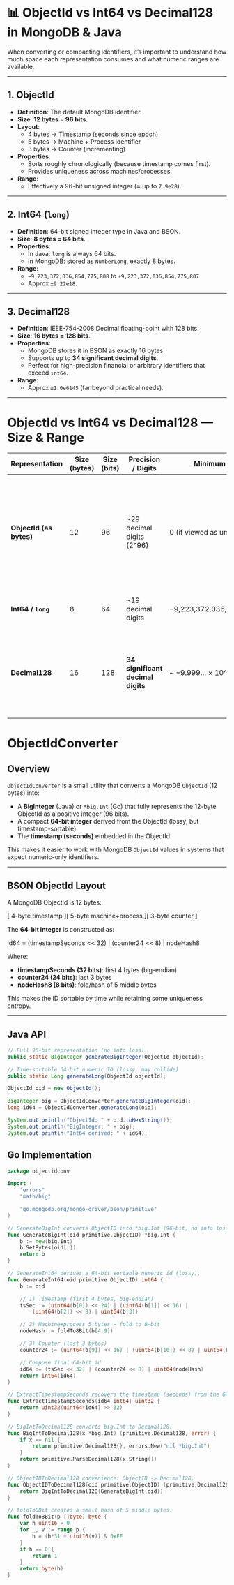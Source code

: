# 📊 ObjectId vs Int64 vs Decimal128 in MongoDB & Java

When converting or compacting identifiers, it’s important to understand how much space each representation consumes and what numeric ranges are available.

---

## 1. ObjectId
- **Definition**: The default MongoDB identifier.
- **Size**: **12 bytes = 96 bits**.
- **Layout**:
    - 4 bytes → Timestamp (seconds since epoch)
    - 5 bytes → Machine + Process identifier
    - 3 bytes → Counter (incrementing)
- **Properties**:
    - Sorts roughly chronologically (because timestamp comes first).
    - Provides uniqueness across machines/processes.
- **Range**:
    - Effectively a 96-bit unsigned integer (≈ up to `7.9e28`).

---

## 2. Int64 (`long`)
- **Definition**: 64-bit signed integer type in Java and BSON.
- **Size**: **8 bytes = 64 bits**.
- **Properties**:
    - In Java: `long` is always 64 bits.
    - In MongoDB: stored as `NumberLong`, exactly 8 bytes.
- **Range**:
    - `−9,223,372,036,854,775,808` to `+9,223,372,036,854,775,807`
    - Approx `±9.22e18`.

---

## 3. Decimal128
- **Definition**: IEEE-754-2008 Decimal floating-point with 128 bits.
- **Size**: **16 bytes = 128 bits**.
- **Properties**:
    - MongoDB stores it in BSON as exactly 16 bytes.
    - Supports up to **34 significant decimal digits**.
    - Perfect for high-precision financial or arbitrary identifiers that exceed `int64`.
- **Range**:
    - Approx `±1.0e6145` (far beyond practical needs).

---

# ObjectId vs Int64 vs Decimal128 — Size & Range

| Representation        | Size (bytes) | Size (bits) | Precision / Digits            | Minimum Value                               | Maximum Value                                               | Notes |
|-----------------------|--------------|-------------|-------------------------------|---------------------------------------------|-------------------------------------------------------------|-------|
| **ObjectId (as bytes)** | 12           | 96          | ~29 decimal digits (2^96)     | 0 (if viewed as unsigned)                   | 2^96 − 1 = 79,228,162,514,264,337,593,543,950,335           | BSON `ObjectId` is not a numeric type, but its 12 bytes can be viewed as a 96-bit unsigned integer or converted to a `BigInteger`. |
| **Int64 / `long`**    | 8            | 64          | ~19 decimal digits            | −9,223,372,036,854,775,808                  | 9,223,372,036,854,775,807                                   | Signed 64-bit integer in Java/BSON (`NumberLong`). |
| **Decimal128**        | 16           | 128         | **34 significant decimal digits** | ~ −9.999… × 10^6144 (finite)                | ~ 9.999… × 10^6144 (finite)                                  | IEEE-754 Decimal128; BSON fixed 16 bytes; ideal for high-precision IDs/values up to 34 digits. |

# ObjectIdConverter

## Overview

`ObjectIdConverter` is a small utility that converts a MongoDB `ObjectId` (12 bytes) into:

- A **BigInteger** (Java) or `*big.Int` (Go) that fully represents the 12-byte ObjectId as a positive integer (96 bits).
- A compact **64-bit integer** derived from the ObjectId (lossy, but timestamp-sortable).
- The **timestamp (seconds)** embedded in the ObjectId.

This makes it easier to work with MongoDB `ObjectId` values in systems that expect numeric-only identifiers.

---

## BSON ObjectId Layout

A MongoDB ObjectId is 12 bytes:

[ 4-byte timestamp ][ 5-byte machine+process ][ 3-byte counter ]

The **64-bit integer** is constructed as:

id64 = (timestampSeconds << 32) | (counter24 << 8) | nodeHash8


Where:

- **timestampSeconds (32 bits)**: first 4 bytes (big-endian)
- **counter24 (24 bits)**: last 3 bytes
- **nodeHash8 (8 bits)**: fold/hash of 5 middle bytes

This makes the ID sortable by time while retaining some uniqueness entropy.

---

## Java API

```java
// Full 96-bit representation (no info loss)
public static BigInteger generateBigInteger(ObjectId objectId);

// Time-sortable 64-bit numeric ID (lossy, may collide)
public static Long generateLong(ObjectId objectId);

ObjectId oid = new ObjectId();

BigInteger big = ObjectIdConverter.generateBigInteger(oid);
long id64 = ObjectIdConverter.generateLong(oid);

System.out.println("ObjectId: " + oid.toHexString());
System.out.println("BigInteger: " + big);
System.out.println("Int64 derived: " + id64);
```

## Go Implementation

```go
package objectidconv

import (
	"errors"
	"math/big"

	"go.mongodb.org/mongo-driver/bson/primitive"
)

// GenerateBigInt converts ObjectID into *big.Int (96-bit, no info loss).
func GenerateBigInt(oid primitive.ObjectID) *big.Int {
	b := new(big.Int)
	b.SetBytes(oid[:])
	return b
}

// GenerateInt64 derives a 64-bit sortable numeric id (lossy).
func GenerateInt64(oid primitive.ObjectID) int64 {
	b := oid

	// 1) Timestamp (first 4 bytes, big-endian)
	tsSec := (uint64(b[0]) << 24) | (uint64(b[1]) << 16) |
		(uint64(b[2]) << 8) | uint64(b[3])

	// 2) Machine+process 5 bytes → fold to 8-bit
	nodeHash := foldTo8Bit(b[4:9])

	// 3) Counter (last 3 bytes)
	counter24 := (uint64(b[9]) << 16) | (uint64(b[10]) << 8) | uint64(b[11])

	// Compose final 64-bit id
	id64 := (tsSec << 32) | (counter24 << 8) | uint64(nodeHash)
	return int64(id64)
}

// ExtractTimestampSeconds recovers the timestamp (seconds) from the 64-bit id.
func ExtractTimestampSeconds(id64 int64) uint32 {
	return uint32(uint64(id64) >> 32)
}

// BigIntToDecimal128 converts big.Int to Decimal128.
func BigIntToDecimal128(x *big.Int) (primitive.Decimal128, error) {
	if x == nil {
		return primitive.Decimal128{}, errors.New("nil *big.Int")
	}
	return primitive.ParseDecimal128(x.String())
}

// ObjectIDToDecimal128 convenience: ObjectID -> Decimal128.
func ObjectIDToDecimal128(oid primitive.ObjectID) (primitive.Decimal128, error) {
	return BigIntToDecimal128(GenerateBigInt(oid))
}

// foldTo8Bit creates a small hash of 5 middle bytes.
func foldTo8Bit(p []byte) byte {
	var h uint16 = 0
	for _, v := range p {
		h = (h*31 + uint16(v)) & 0xFF
	}
	if h == 0 {
		return 1
	}
	return byte(h)
}
```


